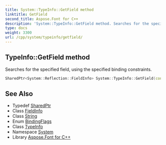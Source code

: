 ```yaml
---
title: System::TypeInfo::GetField method
linktitle: GetField
second_title: Aspose.Font for C++
description: 'System::TypeInfo::GetField method. Searches for the specified field, using the specified binding constraints in C++.'
type: docs
weight: 3300
url: /cpp/system/typeinfo/getfield/
---
```

## TypeInfo::GetField method


Searches for the specified field, using the specified binding constraints.

```cpp
SharedPtr<System::Reflection::FieldInfo> System::TypeInfo::GetField(const System::String &name, System::Reflection::BindingFlags bindingAttr) const
```

## See Also

* Typedef [SharedPtr](../../sharedptr/)
* Class [FieldInfo](../../../system.reflection/fieldinfo/)
* Class [String](../../string/)
* Enum [BindingFlags](../../../system.reflection/bindingflags/)
* Class [TypeInfo](../)
* Namespace [System](../../)
* Library [Aspose.Font for C++](../../../)
